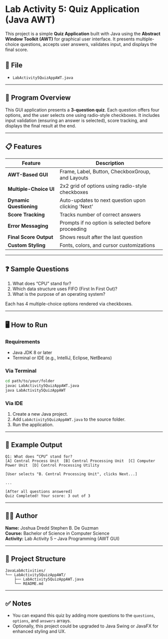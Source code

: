 # Lab Activity 5: Quiz Application (Java AWT)

This project is a simple **Quiz Application** built with Java using the **Abstract Window Toolkit (AWT)** for graphical user interface. It presents multiple-choice questions, accepts user answers, validates input, and displays the final score.

## 📄 File
- `LabActivity5QuizAppAWT.java`

---

## 🧠 Program Overview

This GUI application presents a **3-question quiz**. Each question offers four options, and the user selects one using radio-style checkboxes. It includes input validation (ensuring an answer is selected), score tracking, and displays the final result at the end.

---

## 📋 Features

| Feature                | Description |
|------------------------|-------------|
| **AWT-Based GUI**      | Frame, Label, Button, CheckboxGroup, and Layouts |
| **Multiple-Choice UI** | 2x2 grid of options using radio-style checkboxes |
| **Dynamic Questioning**| Auto-updates to next question upon clicking 'Next' |
| **Score Tracking**     | Tracks number of correct answers |
| **Error Messaging**    | Prompts if no option is selected before proceeding |
| **Final Score Output** | Shows result after the last question |
| **Custom Styling**     | Fonts, colors, and cursor customizations |

---

## ❓ Sample Questions

1. What does “CPU” stand for?  
2. Which data structure uses FIFO (First In First Out)?
3. What is the purpose of an operating system?

Each has 4 multiple-choice options rendered via checkboxes.

---

## 🖥️ How to Run

### Requirements
- Java JDK 8 or later
- Terminal or IDE (e.g., IntelliJ, Eclipse, NetBeans)

### Via Terminal
```bash
cd path/to/your/folder
javac LabActivity5QuizAppAWT.java
java LabActivity5QuizAppAWT
```

### Via IDE
1. Create a new Java project.
2. Add `LabActivity5QuizAppAWT.java` to the source folder.
3. Run the application.

---

## 🧾 Example Output

```
Q1: What does “CPU” stand for?
[A] Central Process Unit  [B] Central Processing Unit  [C] Computer Power Unit  [D] Control Processing Utility

[User selects "B. Central Processing Unit", clicks Next...]

...

[After all questions answered]
Quiz Completed! Your score: 3 out of 3
```

---

## 👨‍🎓 Author

**Name:** Joshua Dredd Stephen B. De Guzman  
**Course:** Bachelor of Science in Computer Science  
**Activity:** Lab Activity 5 – Java Programming (AWT GUI)

---

## 📁 Project Structure

```
JavaLabActivities/
└── LabActivity5QuizAppAWT/
    ├── LabActivity5QuizAppAWT.java
    └── README.md
```

---

## ✅ Notes

- You can expand this quiz by adding more questions to the `questions`, `options`, and `answers` arrays.
- Optionally, this project could be upgraded to Java Swing or JavaFX for enhanced styling and UX.
